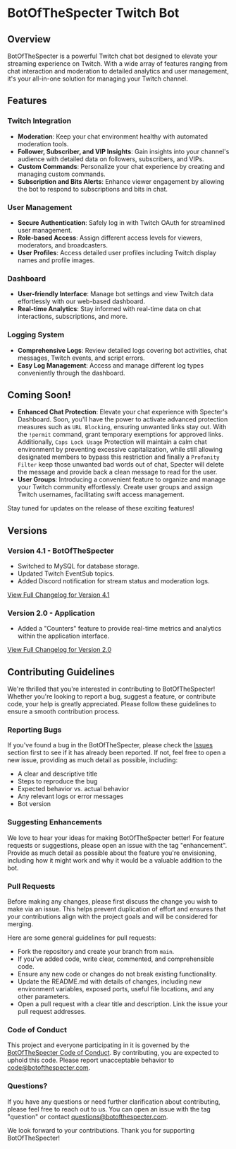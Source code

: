 # BotOfTheSpecter Twitch Bot

## Overview
BotOfTheSpecter is a powerful Twitch chat bot designed to elevate your streaming experience on Twitch. With a wide array of features ranging from chat interaction and moderation to detailed analytics and user management, it's your all-in-one solution for managing your Twitch channel.

## Features

### Twitch Integration
- **Moderation**: Keep your chat environment healthy with automated moderation tools.
- **Follower, Subscriber, and VIP Insights**: Gain insights into your channel's audience with detailed data on followers, subscribers, and VIPs.
- **Custom Commands**: Personalize your chat experience by creating and managing custom commands.
- **Subscription and Bits Alerts**: Enhance viewer engagement by allowing the bot to respond to subscriptions and bits in chat.

### User Management
- **Secure Authentication**: Safely log in with Twitch OAuth for streamlined user management.
- **Role-based Access**: Assign different access levels for viewers, moderators, and broadcasters.
- **User Profiles**: Access detailed user profiles including Twitch display names and profile images.

### Dashboard
- **User-friendly Interface**: Manage bot settings and view Twitch data effortlessly with our web-based dashboard.
- **Real-time Analytics**: Stay informed with real-time data on chat interactions, subscriptions, and more.

### Logging System
- **Comprehensive Logs**: Review detailed logs covering bot activities, chat messages, Twitch events, and script errors.
- **Easy Log Management**: Access and manage different log types conveniently through the dashboard.

## Coming Soon!

- **Enhanced Chat Protection**: Elevate your chat experience with Specter's Dashboard. Soon, you'll have the power to activate advanced protection measures such as ``URL Blocking``, ensuring unwanted links stay out. With the `!permit` command, grant temporary exemptions for approved links. Additionally, ``Caps Lock Usage`` Protection will maintain a calm chat environment by preventing excessive capitalization, while still allowing designated members to bypass this restriction and finally a ``Profanity Filter`` keep those unwanted bad words out of chat, Specter will delete the message and provide back a clean message to read for the user.
- **User Groups**: Introducing a convenient feature to organize and manage your Twitch community effortlessly. Create user groups and assign Twitch usernames, facilitating swift access management.

Stay tuned for updates on the release of these exciting features!

## Versions

### Version 4.1 - BotOfTheSpecter

- Switched to MySQL for database storage.
- Updated Twitch EventSub topics.
- Added Discord notification for stream status and moderation logs.

[View Full Changelog for Version 4.1](/bot/changelog/4.1.md)

### Version 2.0 - Application
- Added a "Counters" feature to provide real-time metrics and analytics within the application interface.

[View Full Changelog for Version 2.0](/api/app/changelog.2.0.md)

## Contributing Guidelines

We're thrilled that you're interested in contributing to BotOfTheSpecter! Whether you're looking to report a bug, suggest a feature, or contribute code, your help is greatly appreciated. Please follow these guidelines to ensure a smooth contribution process.

### Reporting Bugs
If you've found a bug in the BotOfTheSpecter, please check the [Issues](https://github.com/YourStreamingTools/BotOfTheSpecter/issues) section first to see if it has already been reported. If not, feel free to open a new issue, providing as much detail as possible, including:
- A clear and descriptive title
- Steps to reproduce the bug
- Expected behavior vs. actual behavior
- Any relevant logs or error messages
- Bot version

### Suggesting Enhancements
We love to hear your ideas for making BotOfTheSpecter better! For feature requests or suggestions, please open an issue with the tag "enhancement". Provide as much detail as possible about the feature you're envisioning, including how it might work and why it would be a valuable addition to the bot.

### Pull Requests
Before making any changes, please first discuss the change you wish to make via an issue. This helps prevent duplication of effort and ensures that your contributions align with the project goals and will be considered for merging.

Here are some general guidelines for pull requests:
- Fork the repository and create your branch from `main`.
- If you've added code, write clear, commented, and comprehensible code.
- Ensure any new code or changes do not break existing functionality.
- Update the README.md with details of changes, including new environment variables, exposed ports, useful file locations, and any other parameters.
- Open a pull request with a clear title and description. Link the issue your pull request addresses.

### Code of Conduct
This project and everyone participating in it is governed by the [BotOfTheSpecter Code of Conduct](CODEOFCONDUCT.md). By contributing, you are expected to uphold this code. Please report unacceptable behavior to code@botofthespecter.com.

### Questions?
If you have any questions or need further clarification about contributing, please feel free to reach out to us. You can open an issue with the tag "question" or contact questions@botofthespecter.com.

We look forward to your contributions. Thank you for supporting BotOfTheSpecter!
